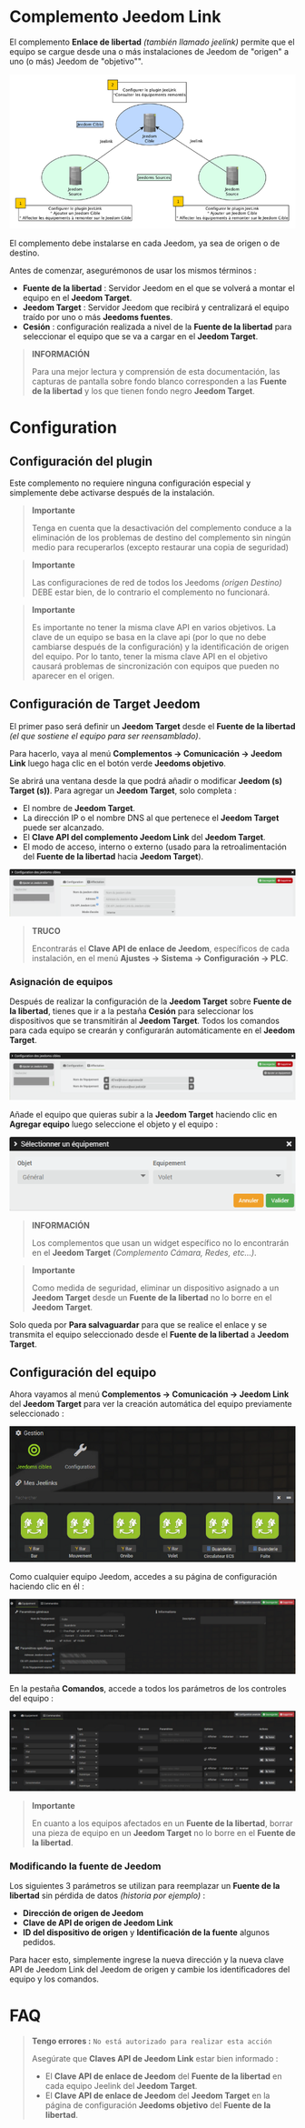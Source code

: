 # Complemento Jeedom Link

El complemento **Enlace de libertad** *(también llamado jeelink)* permite que el equipo se cargue desde una o más instalaciones de Jeedom de "origen" a uno (o más) Jeedom de "objetivo"".

![jeelink1](../images/jeelink1.png)

El complemento debe instalarse en cada Jeedom, ya sea de origen o de destino.

Antes de comenzar, asegurémonos de usar los mismos términos :
- **Fuente de la libertad** : Servidor Jeedom en el que se volverá a montar el equipo en el **Jeedom Target**.
- **Jeedom Target** : Servidor Jeedom que recibirá y centralizará el equipo traído por uno o más **Jeedoms fuentes**.
- **Cesión** : configuración realizada a nivel de la **Fuente de la libertad** para seleccionar el equipo que se va a cargar en el **Jeedom Target**.

>**INFORMACIÓN**
>
>Para una mejor lectura y comprensión de esta documentación, las capturas de pantalla sobre fondo blanco corresponden a las **Fuente de la libertad** y los que tienen fondo negro **Jeedom Target**.

# Configuration

## Configuración del plugin

Este complemento no requiere ninguna configuración especial y simplemente debe activarse después de la instalación.

>**Importante**
>
>Tenga en cuenta que la desactivación del complemento conduce a la eliminación de los problemas de destino del complemento sin ningún medio para recuperarlos (excepto restaurar una copia de seguridad)

>**Importante**
>
>Las configuraciones de red de todos los Jeedoms *(origen Destino)* DEBE estar bien, de lo contrario el complemento no funcionará.

>**Importante**
>
>Es importante no tener la misma clave API en varios objetivos. La clave de un equipo se basa en la clave api (por lo que no debe cambiarse después de la configuración) y la identificación de origen del equipo. Por lo tanto, tener la misma clave API en el objetivo causará problemas de sincronización con equipos que pueden no aparecer en el origen.

## Configuración de Target Jeedom

El primer paso será definir un **Jeedom Target** desde el **Fuente de la libertad** *(el que sostiene el equipo para ser reensamblado)*.

Para hacerlo, vaya al menú **Complementos → Comunicación → Jeedom Link** luego haga clic en el botón verde **Jeedoms objetivo**.

Se abrirá una ventana desde la que podrá añadir o modificar **Jeedom (s) Target (s))**. Para agregar un **Jeedom Target**, solo completa :

- El nombre de **Jeedom Target**.
- La dirección IP o el nombre DNS al que pertenece el **Jeedom Target** puede ser alcanzado.
- El **Clave API del complemento Jeedom Link** del **Jeedom Target**.
- El modo de acceso, interno o externo (usado para la retroalimentación del **Fuente de la libertad** hacia **Jeedom Target**).

![jeelink2](../images/jeelink2.png)

>**TRUCO**
>
>Encontrarás el **Clave API de enlace de Jeedom**, específicos de cada instalación, en el menú **Ajustes → Sistema → Configuración → PLC**.

### Asignación de equipos

Después de realizar la configuración de la **Jeedom Target** sobre **Fuente de la libertad**, tienes que ir a la pestaña **Cesión** para seleccionar los dispositivos que se transmitirán al **Jeedom Target**. Todos los comandos para cada equipo se crearán y configurarán automáticamente en el **Jeedom Target**.

![jeelink3](../images/jeelink3.png)

Añade el equipo que quieras subir a la **Jeedom Target** haciendo clic en **Agregar equipo** luego seleccione el objeto y el equipo :

![jeelink5](../images/jeelink5.png)

>**INFORMACIÓN**
>
>Los complementos que usan un widget específico no lo encontrarán en el **Jeedom Target** *(Complemento Cámara, Redes, etc…​)*.

>**Importante**
>
>Como medida de seguridad, eliminar un dispositivo asignado a un **Jeedom Target** desde un **Fuente de la libertad** no lo borre en el **Jeedom Target**.

Solo queda por **Para salvaguardar** para que se realice el enlace y se transmita el equipo seleccionado desde el **Fuente de la libertad** a **Jeedom Target**.

## Configuración del equipo

Ahora vayamos al menú **Complementos → Comunicación → Jeedom Link** del **Jeedom Target** para ver la creación automática del equipo previamente seleccionado :

![jeelink4](../images/jeelink4.png)

Como cualquier equipo Jeedom, accedes a su página de configuración haciendo clic en él :

![jeelink6](../images/jeelink6.png)

En la pestaña **Comandos**, accede a todos los parámetros de los controles del equipo :

![jeelink7](../images/jeelink7.png)

>**Importante**
>
>En cuanto a los equipos afectados en un **Fuente de la libertad**, borrar una pieza de equipo en un **Jeedom Target** no lo borre en el **Fuente de la libertad**.

### Modificando la fuente de Jeedom

Los siguientes 3 parámetros se utilizan para reemplazar un **Fuente de la libertad** sin pérdida de datos *(historia por ejemplo)* :

-   **Dirección de origen de Jeedom**
-   **Clave de API de origen de Jeedom Link**
-   **ID del dispositivo de origen** y **Identificación de la fuente** algunos pedidos.

Para hacer esto, simplemente ingrese la nueva dirección y la nueva clave API de Jeedom Link del Jeedom de origen y cambie los identificadores del equipo y los comandos.

# FAQ

>**Tengo errores :** `No está autorizado para realizar esta acción`
>
>Asegúrate que **Claves API de Jeedom Link** estar bien informado :
>- El **Clave API de enlace de Jeedom** del **Fuente de la libertad** en cada equipo Jeelink del **Jeedom Target**.
>- El **Clave API de enlace de Jeedom** del **Jeedom Target** en la página de configuración **Jeedoms objetivo** del **Fuente de la libertad**.
